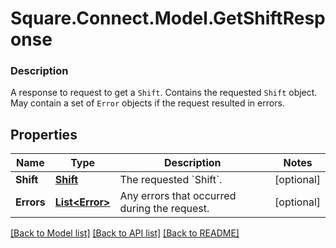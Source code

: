 # Square.Connect.Model.GetShiftResponse

### Description

A response to request to get a `Shift`. Contains the requested `Shift` object. May contain a set of `Error` objects if the request resulted in errors.

## Properties

Name | Type | Description | Notes
------------ | ------------- | ------------- | -------------
**Shift** | [**Shift**](Shift.md) | The requested &#x60;Shift&#x60;. | [optional] 
**Errors** | [**List&lt;Error&gt;**](Error.md) | Any errors that occurred during the request. | [optional] 



[[Back to Model list]](../README.md#documentation-for-models) [[Back to API list]](../README.md#documentation-for-api-endpoints) [[Back to README]](../README.md)


